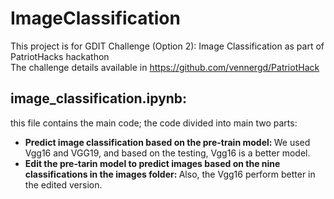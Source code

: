 # ImageClassification
This project is for GDIT Challenge (Option 2): Image Classification as part of PatriotHacks hackathon <br>
The challenge details available in https://github.com/vennergd/PatriotHack 


## image_classification.ipynb: 
this file contains the main code; the code divided into main two parts:
- <b>Predict image classification based on the pre-train model: </b> We used Vgg16 and VGG19, and based on the testing, Vgg16 is a better model.
- <b>Edit the pre-tarin model to predict images based on the nine classifications in the images folder: </b> Also, the Vgg16 perform better in the edited version. 

